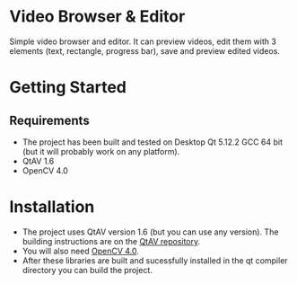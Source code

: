 # Video Browser & Editor
Simple video browser and editor. It can preview videos, edit them with 3 elements (text, rectangle, progress bar), save and preview edited videos.

# Getting Started
## Requirements
- The project has been built and tested on Desktop Qt 5.12.2 GCC 64 bit (but it will probably work on any platform).
- QtAV 1.6
- OpenCV 4.0

# Installation
- The project uses QtAV version 1.6 (but you can use any version). The building instructions are on the <a href="https://github.com/wang-bin/QtAV">QtAV repository</a>. 
- You will also need <a href="https://docs.opencv.org/master/d7/d9f/tutorial_linux_install.html">OpenCV 4.0</a>.
- After these libraries are built and sucessfully installed in the qt compiler directory you can build the project.

